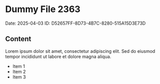 # Dummy File 2363

Date: 2025-04-03
ID: D52657FF-8D73-4B7C-8280-515A15D3E73D

## Content

Lorem ipsum dolor sit amet, consectetur adipiscing elit.
Sed do eiusmod tempor incididunt ut labore et dolore magna aliqua.

* Item 1
* Item 2
* Item 3

